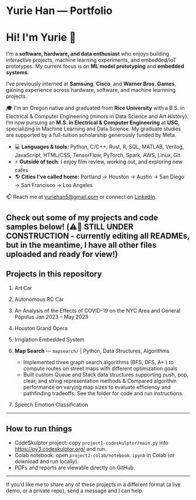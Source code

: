 # Yurie Han — Portfolio
# Hi! I'm Yurie 👋

I'm a **software, hardware, and data enthusiast** who enjoys building interactive projects, machine learning experiments, and embedded/IoT prototypes. My current focus is on **ML model prototyping** and **embedded systems**. 

I’ve previously interned at **Samsung**, **Cisco**, and **Warner Bros. Games**, gaining experience across hardware, software, and machine learnning projects.  

🎓 I'm an Oregon native and graduated from **Rice University** with a B.S. in Electrical & Computer Engineering (minors in Data Science and Art History). I’m now pursuing an **M.S. in Electrical & Computer Engineering** at **USC**, specializing in Machine Learning and Data Science. My graduate studies are supported by a full-tuition scholarship generously funded by Meta.  

- 💻 **Languages & tools:** Python, C/C++, Rust, R, SQL, MATLAB, Verilog, JavaScript, HTML/CSS, TensorFlow, PyTorch, Spark, AWS, Linux, Git  
- ⚡ **Outside of tech:** I enjoy film review, working out, and exploring new cafes  
- 🌎 **Cities I've called home:** Portland → Houston → Austin → San Diego → San Francisco → Los Angeles  

📫 Reach me at [yuriehan5@gmail.com](mailto:yuriehan5@gmail.com) or connect on [LinkedIn](https://www.linkedin.com/in/yuriehan/).

Check out some of my projects and code samples below!
(⚠️🚧 STILL UNDER CONSTRUCTION - currently editing all READMEs, but in the meantime, I have all other files uploaded and ready for view!)
---

## Projects in this repository

1. Art Car

2. Autonomous RC Car

3. An Analysis of the Effects of COVID-19 on the NYC Area and General Populus Jan 2023 – May 2023

4. Houston Grand Opera

5. Irrigiation Embedded System

6. **Map Search** — `mapsearch/`  | Python, Data Structures, Algorithms
   * Implemented three graph search algorithms (BFS, DFS, A* ) to compute routes on street maps with different optimization goals
   * Built custom Queue and Stack data structures supporting push, pop, clear, and string representation methods
   & Compared algorithm performance on varying map sizes to evaluate efficiency and pathfinding tradeoffs.
See the folder for code and run instructions.

7. Speech Emotion Classification

---

## How to run things
- CodeSkulptor project: copy `project1-codeskulptor/main.py` into https://py3.codeskulptor.org/ and run.  
- Colab notebook: open `project2-colab/notebook.ipynb` in Colab (or download and run locally).  
- PDFs and reports are viewable directly on GitHub.

---

If you'd like me to share any of these projects in a different format (a live demo, or a private repo), send a message and I can help.
